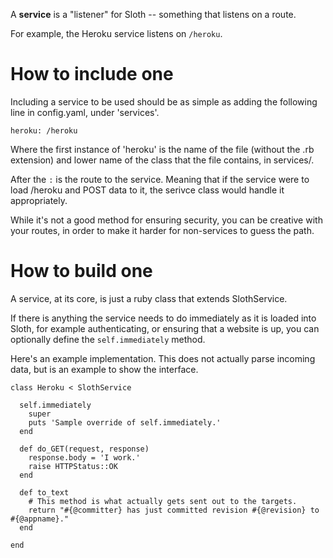 A **service** is a "listener" for Sloth -- something that listens on a route.

For example, the Heroku service listens on `/heroku`.

How to include one
==================

Including a service to be used should be as simple as adding the following line in config.yaml, under 'services'.

    heroku: /heroku

Where the first instance of 'heroku' is the name of the file (without the .rb extension) and lower name of the class that the file contains, in services/.

After the `:` is the route to the service. Meaning that if the service were to load /heroku and POST data to it, the serivce class would handle it appropriately.

While it's not a good method for ensuring security, you can be creative with your routes, in order to make it harder for non-services to guess the path.


How to build one
================

A service, at its core, is just a ruby class that extends SlothService.

If there is anything the service needs to do immediately as it is loaded into Sloth, for example authenticating, or ensuring that a website is up, you can optionally define the `self.immediately` method.

Here's an example implementation. This does not actually parse incoming data, but is an example to show the interface.

    class Heroku < SlothService

      self.immediately
        super
        puts 'Sample override of self.immediately.'
      end

      def do_GET(request, response)
        response.body = 'I work.'
        raise HTTPStatus::OK
      end
       
      def to_text
        # This method is what actually gets sent out to the targets.
        return "#{@committer} has just committed revision #{@revision} to #{@appname}."
      end
        
    end

